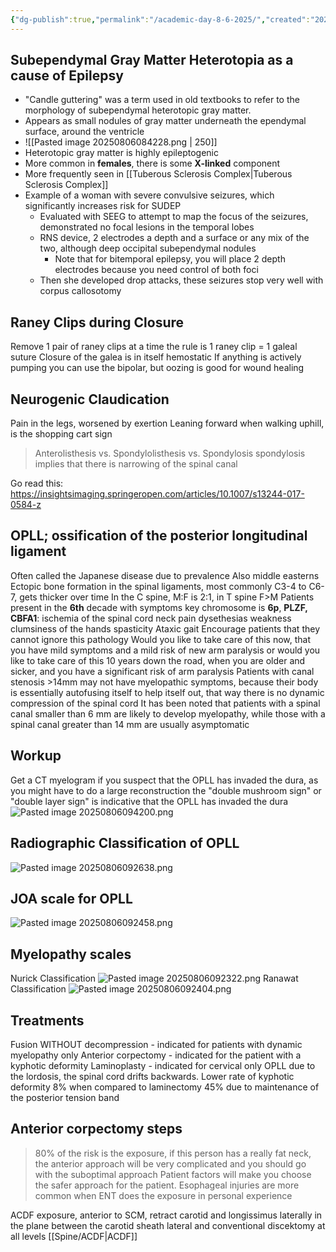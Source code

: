 ```yaml
---
{"dg-publish":true,"permalink":"/academic-day-8-6-2025/","created":"2025-08-06T08:23:20.721-07:00","updated":"2025-09-03T07:28:03.488-07:00"}
---
```



## Subependymal Gray Matter Heterotopia as a cause of Epilepsy
- "Candle guttering" was a term used in old textbooks to refer to the morphology of subependymal heterotopic gray matter. 
- Appears as small nodules of gray matter underneath the ependymal surface, around the ventricle
- ![[Pasted image 20250806084228.png \| 250]]
- Heterotopic gray matter is highly epileptogenic
- More common in **females**, there is some **X-linked** component
- More frequently seen in [[Tuberous Sclerosis Complex\|Tuberous Sclerosis Complex]]
- Example of a woman with severe convulsive seizures, which significantly increases risk for SUDEP
	- Evaluated with SEEG to attempt to map the focus of the seizures, demonstrated no focal lesions in the temporal lobes
	- RNS device, 2 electrodes a depth and a surface or any mix of the two, although deep occipital subependymal nodules
		- Note that for bitemporal epilepsy, you will place 2 depth electrodes because you need control of both foci
	- Then she developed drop attacks, these seizures stop very well with corpus callosotomy

## Raney Clips during Closure
Remove 1 pair of raney clips at a time
the rule is 1 raney clip = 1 galeal suture
Closure of the galea is in itself hemostatic
If anything is actively pumping you can use the bipolar, but oozing is good for wound healing

## Neurogenic Claudication
Pain in the legs, worsened by exertion
Leaning forward when walking uphill, is the shopping cart sign

> Anterolisthesis vs. Spondylolisthesis vs. Spondylosis
> spondylosis implies that there is narrowing of the spinal canal

Go read this: https://insightsimaging.springeropen.com/articles/10.1007/s13244-017-0584-z

## OPLL; ossification of the posterior longitudinal ligament
Often called the Japanese disease due to prevalence
	Also middle easterns
Ectopic bone formation in the spinal ligaments, most commonly C3-4 to C6-7, gets thicker over time
In the C spine, M:F is 2:1, in T spine F>M
Patients present in the **6th** decade with symptoms
key chromosome is **6p**, **PLZF, CBFA1**: ischemia of the spinal cord
	neck pain
	dysethesias
	weakness
	clumsiness of the hands
	spasticity
	Ataxic gait
Encourage patients that they cannot ignore this pathology
	Would you like to take care of this now, that you have mild symptoms and a mild risk of new arm paralysis
	or would you like to take care of this 10 years down the road, when you are older and sicker, and you have a significant risk of arm paralysis
Patients with canal stenosis >14mm may not have myelopathic symptoms, because their body is essentially autofusing itself to help itself out, that way there is no dynamic compression of the spinal cord
It has been noted that patients with a spinal canal smaller than 6 mm are likely to develop myelopathy, while those with a spinal canal greater than 14 mm are usually asymptomatic

## Workup
Get a CT myelogram if you suspect that the OPLL has invaded the dura, as you might have to do a large reconstruction
the "double mushroom sign" or "double layer sign" is indicative that the OPLL has invaded the dura
![Pasted image 20250806094200.png](/img/user/assets/Pasted%20image%2020250806094200.png)

## Radiographic Classification of OPLL
![Pasted image 20250806092638.png](/img/user/assets/Pasted%20image%2020250806092638.png)

## JOA scale for OPLL
![Pasted image 20250806092458.png](/img/user/assets/Pasted%20image%2020250806092458.png)
## Myelopathy scales
Nurick Classification
![Pasted image 20250806092322.png](/img/user/assets/Pasted%20image%2020250806092322.png)
Ranawat Classification
![Pasted image 20250806092404.png](/img/user/assets/Pasted%20image%2020250806092404.png)

## Treatments
Fusion WITHOUT decompression - indicated for patients with dynamic myelopathy only
Anterior corpectomy - indicated for the patient with a kyphotic deformity
Laminoplasty - indicated for cervical only OPLL due to the lordosis, the spinal cord drifts backwards. Lower rate of kyphotic deformity 8% when compared to laminectomy 45% due to maintenance of the posterior tension band
## Anterior corpectomy steps
>80% of the risk is the exposure, if this person has a really fat neck, the anterior approach will be very complicated and you should go with the suboptimal approach
Patient factors will make you choose the safer approach for the patient. Esophageal injuries are more common when ENT does the exposure in personal experience

ACDF exposure, anterior to SCM, retract carotid and longissimus laterally
in the plane between the carotid sheath lateral and 
conventional discektomy at all levels
[[Spine/ACDF\|ACDF]]
